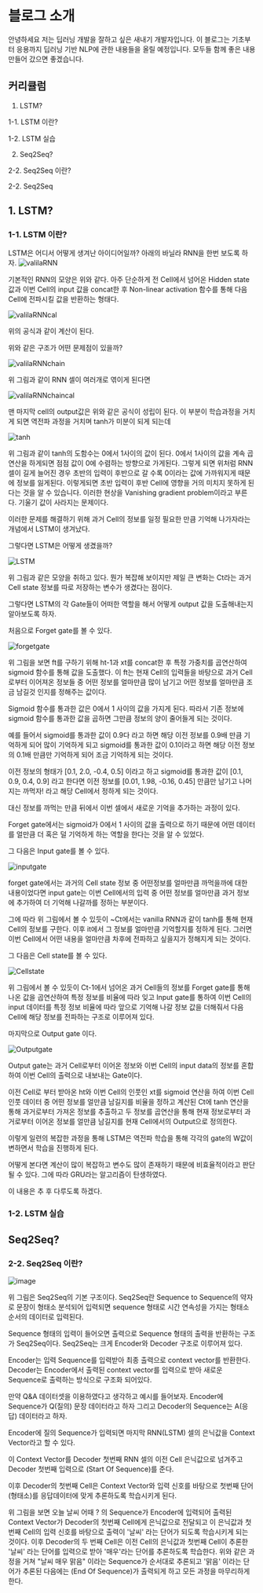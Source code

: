 # 블로그 소개

안녕하세요 저는 딥러닝 개발을 잘하고 싶은 새내기 개발자입니다. 이 블로그는 기초부터 응용까지 딥러닝 기반 NLP에 관한 내용들을 올릴 예정입니다. 모두들 함께 좋은 내용 만들어 갔으면 좋겠습니다.

## 커리큘럼

1. LSTM?

1-1. LSTM 이란?

1-2. LSTM 실습

2. Seq2Seq?

2-2. Seq2Seq 이란?

2-2. Seq2Seq 

## 1. LSTM?
### 1-1. LSTM 이란?

LSTM은 어디서 어떻게 생겨난 아이디어일까?
아래의 바닐라 RNN을 한번 보도록 하자.
![valilaRNN](https://user-images.githubusercontent.com/31266360/80350874-52047e00-88ac-11ea-8af6-0ca9a15ce796.png)

기본적인 RNN의 모양은 위와 같다. 아주 단순하게 전 Cell에서 넘어온 Hidden state 값과 이번 Cell의 input 값을 concat한 후 Non-linear activation 함수를 통해 다음 Cell에 전파시킬 값을 반환하는 형태다.

![valilaRNNcal](https://user-images.githubusercontent.com/31266360/80352174-71040f80-88ae-11ea-8d6f-72e1d0f5eb91.png)

위의 공식과 같이 계산이 된다.

위와 같은 구조가 어떤 문제점이 있을까?

![valilaRNNchain](https://user-images.githubusercontent.com/31266360/80352375-c17b6d00-88ae-11ea-9e3f-4d3ea0a6b032.png)

위 그림과 같이 RNN 셀이 여러개로 엮이게 된다면

![valilaRNNchaincal](https://user-images.githubusercontent.com/31266360/80352593-11f2ca80-88af-11ea-9aa3-3066aef54988.png)

맨 마지막 cell의 output값은 위와 같은 공식이 성립이 된다.
이 부분이 학습과정을 거치게 되면 역전파 과정을 거치며 tanh가 미분이 되게 되는데

![tanh](https://user-images.githubusercontent.com/31266360/80352894-8594d780-88af-11ea-9aba-e1482a300728.png)

위 그림과 같이 tanh의 도함수는 0에서 1사이의 값이 된다.
0에서 1사이의 값을 계속 곱연산을 하게되면 점점 값이 0에 수렴하는 방향으로 가게된다. 그렇게 되면 위처럼 RNN 셀이 길게 늘어진 경우 초반의 입력이 후반으로 갈 수록 0이라는 값에 가까워지게 때문에 정보를 잃게된다. 이렇게되면 초반 입력이 후반 Cell에 영향을 거의 미치지 못하게 된다는 것을 알 수 있습니다. 이러한 현상을 Vanishing gradient problem이라고 부른다. 기울기 값이 사라지는 문제이다.

이러한 문제를 해결하기 위해 과거 Cell의 정보를 일정 필요한 만큼 기억해 나가자라는 개념에서
LSTM이 생겨났다.

그렇다면 LSTM은 어떻게 생겼을까?

![LSTM](https://user-images.githubusercontent.com/31266360/80447790-63559500-8955-11ea-816d-892bd248b149.png)

위 그림과 같은 모양을 취하고 있다. 뭔가 복잡해 보이지만 제일 큰 변화는 Ct라는 과거 Cell state 정보를 따로 저장하는 변수가 생겼다는 점이다.

그렇다면 LSTM의 각 Gate들이 어떠한 역할을 해서 어떻게 output 값을 도출해내는지 알아보도록 하자.

처음으로 Forget gate를 볼 수 있다.

![forgetgate](https://user-images.githubusercontent.com/31266360/80449002-f643fe80-8958-11ea-9f60-ea88f814e00c.png)

위 그림을 보면 ft를 구하기 위해 ht-1과 xt를 concat한 후 특정 가중치를 곱연산하여 sigmoid 함수를 통해 값을 도출했다. 
이 ft는 현재 Cell의 입력들을 바탕으로 과거 Cell로부터 이어져온 정보들 중 어떤 정보를 얼마만큼 많이 남기고 어떤 정보를 얼마만큼 조금 남길것 인지를 정해주는 값이다. 

Sigmoid 함수를 통과한 값은 0에서 1 사이의 값을 가지게 된다. 따라서 기존 정보에 sigmoid 함수를 통과한 값을 곱하면 그만큼 정보의 양이 줄어들게 되는 것이다. 

예를 들어서 sigmoid를 통과한 값이 0.9다 라고 하면 해당 이전 정보를 0.9배 만큼 기억하게 되어 많이 기억하게 되고 sigmoid를 통과한 값이 0.1이라고 하면 해당 이전 정보의 0.1배 만큼만 기억하게 되어 조금 기억하게 되는 것이다.

이전 정보의 형태가 [0.1, 2.0, -0.4, 0.5] 이라고 하고 sigmoid를 통과한 값이 [0.1, 0.9, 0.4, 0.9] 라고 한다면  이전 정보를 [0.01, 1.98, -0.16, 0.45] 만큼만 남기고 나머지는 까먹자! 라고 해당  Cell에서 정하게 되는 것이다. 

대신 정보를 까먹는 만큼 뒤에서 이번 셀에서 새로운 기억을 추가하는 과정이 있다. 

Forget gate에서는 sigmoid가 0에서 1 사이의 값을 출력으로 하기 때문에 어떤 데이터를 얼만큼 더 혹은 덜 기억하게 하는 역할을 한다는 것을 알 수 있었다. 


그 다음은 Input gate를 볼 수 있다.

![inputgate](https://user-images.githubusercontent.com/31266360/80449007-f8a65880-8958-11ea-90db-3651cbe50af8.png)

forget gate에서는 과거의 Cell state 정보 중 어떤정보를 얼마만큼 까먹을까에 대한 내용이었다면 input gate는 이번 Cell에서의 입력 중 어떤 정보를 얼마만큼 과거 정보에 추가하여 더 기억해 나갈까를 정하는 부분이다.

그에 따라 위 그림에서 볼 수 있듯이 ~Ct에서는 vanilla RNN과 같이 tanh를 통해 현재 Cell의 정보를 구한다. 이후 it에서 그 정보를 얼마만큼 기억할지를 정하게 된다. 그러면 이번 Cell에서 어떤 내용을 얼마만큼 차후에 전파하고 싶을지가 정해지게 되는 것이다.


그 다음은 Cell state를 볼 수 있다.

![Cellstate](https://user-images.githubusercontent.com/31266360/80449012-fb08b280-8958-11ea-95a8-a93137b4164d.png)

위 그림에서 볼 수 있듯이 Ct-1에서 넘어온 과거 Cell들의 정보를 Forget gate를 통해 나온 값을 곱연산하여 특정 정보를 비율에 따라 잊고 Input gate를 통하여 이번 Cell의 input 데이터를 특정 정보 비율에 따라 앞으로 기억해 나갈 정보 값을 더해줘서 다음 Cell에 해당 정보를 전파하는 구조로 이루어져 있다.

마지막으로 Output gate 이다.

![Outputgate](https://user-images.githubusercontent.com/31266360/80449026-01972a00-8959-11ea-8839-39762df40a04.png)

Output gate는 과거 Cell로부터 이어온 정보와 이번 Cell의 input data의 정보를 혼합하여 이번 Cell의 출력으로 내보내는 Gate이다.

이전 Cell로 부터 받아온 ht와 이번 Cell의 인풋인 xt를 sigmoid 연산을 하여 이번 Cell 인풋 데이터 중 어떤 정보를 얼만큼 남길지를 비율을 정하고
계산된 Ct에 tanh 연산을 통해 과거로부터 가져온 정보를 추출하고 두 정보를 곱연산을 통해 현재 정보로부터 과거로부터 이어온 정보를 얼만큼 남길지를 현재 Cell에서의 Output으로 정의한다.

이렇게 일련의 복잡한 과정을 통해 LSTM은 역전파 학습을 통해 각각의 gate의 W값이 변하면서 학습을 진행하게 된다.

어떻게 본다면 계산이 많이 복잡하고 변수도 많이 존재하기 때문에 비효율적이라고 판단될 수 있다.
그에 따라 GRU라는 알고리즘이 탄생하였다.

이 내용은 추 후 다루도록 하겠다.

### 1-2. LSTM 실습

## Seq2Seq?
### 2-2. Seq2Seq 이란?

![image](https://user-images.githubusercontent.com/31266360/81474379-01900780-9240-11ea-91ad-649c2d9ca4f2.png)

위 그림은 Seq2Seq의 기본 구조이다. 
Seq2Seq란 Sequence to Sequence의 약자로 문장이 형태소 분석되어 입력되면 sequence 형태로 시간 연속성을 가지는 형태소 순서의 데이터로 입력된다.

Sequence 형태의 입력이 들어오면 출력으로 Sequence 형태의 출력을 반환하는 구조가 Seq2Seq이다.
  Seq2Seq는 크게 Encoder와 Decoder 구조로 이루어져 있다.

Encoder는 입력 Sequence를 입력받아 최종 출력으로 context vector를 반환한다. 
  Decoder는 Encoder에서 출력된 context vector를 입력으로 받아 새로운 Sequence로 출력하는 방식으로 구조화 되어있다.

만약 Q&A 데이터셋을 이용하였다고 생각하고 예시를 들어보자.
  Encoder에 Sequence가 Q(질의) 문장 데이터라고 하자 그리고 Decoder의 Sequence는 A(응답) 데이터라고 하자.

Encoder에 질의 Sequence가 입력되면 마지막 RNN(LSTM) 셀의 은닉값을 Context Vector라고 할 수 있다.

이 Context Vector를 Decoder 첫번째 RNN 셀의 이전 Cell 은닉값으로 넘겨주고 Decoder 첫번째 입력으로 <SOS> (Start Of Sequence)를 준다.

이후 Decoder의 첫번째 Cell은 Context Vector와 <SOS>입력 신호를 바탕으로 첫번째 단어(형태소)를 응답데이터에 맞게 추론하도록 학습시키게 된다.
  
위 그림을 보면 오늘 날씨 어때 ? 의 Sequence가 Encoder에 입력되어 출력된 Context Vector가 Decoder의 첫번째 Cell에게 은닉값으로 전달되고
  이 은닉값과 첫번째 Cell의 입력 <SOS> 신호를 바탕으로 출력이 '날씨' 라는 단어가 되도록 학습시키게 되는 것이다.
  이후 Decoder의 두 번째 Cell은 이전 Cell의 은닉값과 첫번째 Cell이 추론한 '날씨' 라는 단어를 입력으로 받아 '매우'라는 단어를 추론하도록 학습한다.
  위와 같은 과정을 거쳐 "날씨 매우 맑음" 이라는 Sequence가 순서대로 추론되고 '맑음' 이라는 단어가 추론된 다음에는 <EOS> (End Of Sequence)가 출력되게 하고 모든 과정을 마무리하게 한다.
  
